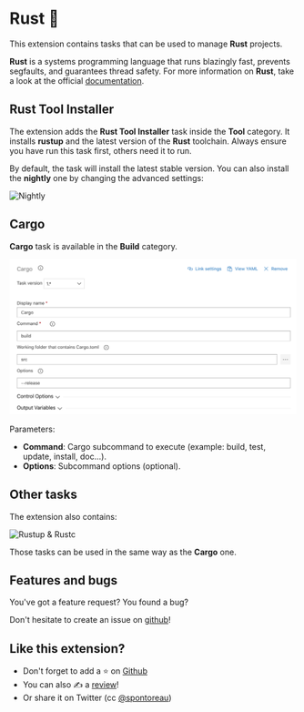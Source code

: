 Rust 🦀
===

This extension contains tasks that can be used to manage **Rust** projects.

**Rust** is a systems programming language that runs blazingly fast, prevents segfaults, and guarantees thread safety. For more information on **Rust**, take a look at the official [documentation](https://www.rust-lang.org).

## Rust Tool Installer

The extension adds the **Rust Tool Installer** task inside the **Tool** category. It installs **rustup** and the latest version of the **Rust** toolchain. Always ensure you have run this task first, others need it to run.

By default, the task will install the latest stable version. You can also install the **nightly** one by changing the advanced settings:

![Nightly](images/doc-rust-installer-task.png)

## Cargo

**Cargo** task is available in the **Build** category.

![Rustup & Rustc](images/doc-cargo-task.png)

Parameters:

- **Command**: Cargo subcommand to execute (example: build, test, update, install, doc...).
- **Options**: Subcommand options (optional).

## Other tasks

The extension also contains:

![Rustup & Rustc](images/doc-other-tasks.png)

Those tasks can be used in the same way as the **Cargo** one.

## Features and bugs

You've got a feature request? You found a bug? 

Don't hesitate to create an issue on [github](https://github.com/spontoreau/rust-azure-devops/issues)!

## Like this extension?

- Don't forget to add a ⭐️ on [Github](https://github.com/spontoreau/rust-azure-devops)
- You can also ✍️ a [review](https://marketplace.visualstudio.com/items?itemName=spontoreau.rust-vsts#review-details)!
- Or share it on Twitter (cc [@spontoreau](https://twitter.com/spontoreau))
